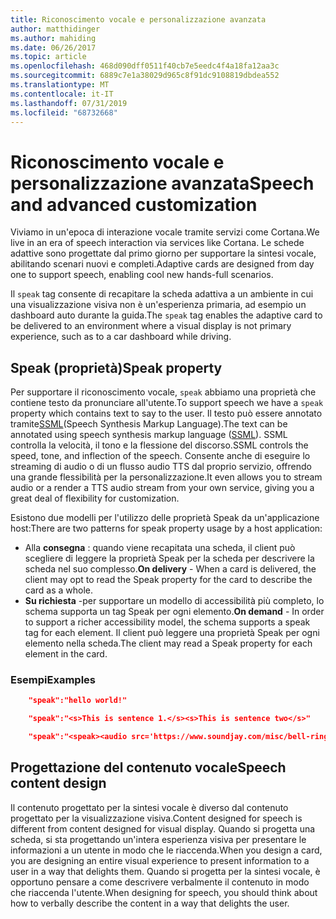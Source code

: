 ```yaml
---
title: Riconoscimento vocale e personalizzazione avanzata
author: matthidinger
ms.author: mahiding
ms.date: 06/26/2017
ms.topic: article
ms.openlocfilehash: 468d090dff0511f40cb7e5eedc4f4a18fa12aa3c
ms.sourcegitcommit: 6889c7e1a38029d965c8f91dc9108819dbdea552
ms.translationtype: MT
ms.contentlocale: it-IT
ms.lasthandoff: 07/31/2019
ms.locfileid: "68732668"
---
```

# <a name="speech-and-advanced-customization"></a><span data-ttu-id="484e8-102">Riconoscimento vocale e personalizzazione avanzata</span><span class="sxs-lookup"><span data-stu-id="484e8-102">Speech and advanced customization</span></span>
<span data-ttu-id="484e8-103">Viviamo in un'epoca di interazione vocale tramite servizi come Cortana.</span><span class="sxs-lookup"><span data-stu-id="484e8-103">We live in an era of speech interaction via services like Cortana.</span></span>  <span data-ttu-id="484e8-104">Le schede adattive sono progettate dal primo giorno per supportare la sintesi vocale, abilitando scenari nuovi e completi.</span><span class="sxs-lookup"><span data-stu-id="484e8-104">Adaptive cards are designed from day one to support speech, enabling cool new hands-full scenarios.</span></span>

<span data-ttu-id="484e8-105">Il `speak` tag consente di recapitare la scheda adattiva a un ambiente in cui una visualizzazione visiva non è un'esperienza primaria, ad esempio un dashboard auto durante la guida.</span><span class="sxs-lookup"><span data-stu-id="484e8-105">The `speak` tag enables the adaptive card to be delivered to an environment where a visual display is not primary experience, such as to a car dashboard while driving.</span></span> 

## <a name="speak-property"></a><span data-ttu-id="484e8-106">Speak (proprietà)</span><span class="sxs-lookup"><span data-stu-id="484e8-106">Speak property</span></span>
<span data-ttu-id="484e8-107">Per supportare il riconoscimento vocale, `speak` abbiamo una proprietà che contiene testo da pronunciare all'utente.</span><span class="sxs-lookup"><span data-stu-id="484e8-107">To support speech we have a `speak` property which contains text to say to the user.</span></span> <span data-ttu-id="484e8-108">Il testo può essere annotato tramite[SSML](https://msdn.microsoft.com/en-us/library/office/hh361578)(Speech Synthesis Markup Language).</span><span class="sxs-lookup"><span data-stu-id="484e8-108">The text can be annotated using speech synthesis markup language ([SSML](https://msdn.microsoft.com/en-us/library/office/hh361578)).</span></span> <span data-ttu-id="484e8-109">SSML controlla la velocità, il tono e la flessione del discorso.</span><span class="sxs-lookup"><span data-stu-id="484e8-109">SSML controls the speed, tone, and inflection of the speech.</span></span>  <span data-ttu-id="484e8-110">Consente anche di eseguire lo streaming di audio o di un flusso audio TTS dal proprio servizio, offrendo una grande flessibilità per la personalizzazione.</span><span class="sxs-lookup"><span data-stu-id="484e8-110">It even allows you to stream audio or a render a TTS audio stream from your own service, giving you a great deal of flexibility for customization.</span></span>

<span data-ttu-id="484e8-111">Esistono due modelli per l'utilizzo delle proprietà Speak da un'applicazione host:</span><span class="sxs-lookup"><span data-stu-id="484e8-111">There are two patterns for speak property usage by a host application:</span></span>

* <span data-ttu-id="484e8-112">Alla **consegna** : quando viene recapitata una scheda, il client può scegliere di leggere la proprietà Speak per la scheda per descrivere la scheda nel suo complesso.</span><span class="sxs-lookup"><span data-stu-id="484e8-112">**On delivery** - When a card is delivered, the client may opt to read the Speak property for the card to describe the card as a whole.</span></span>
* <span data-ttu-id="484e8-113">**Su richiesta** -per supportare un modello di accessibilità più completo, lo schema supporta un tag Speak per ogni elemento.</span><span class="sxs-lookup"><span data-stu-id="484e8-113">**On demand** - In order to support a richer accessibility model, the schema supports a speak tag for each element.</span></span> <span data-ttu-id="484e8-114">Il client può leggere una proprietà Speak per ogni elemento nella scheda.</span><span class="sxs-lookup"><span data-stu-id="484e8-114">The client may read a Speak property  for each element in the card.</span></span>

### <a name="examples"></a><span data-ttu-id="484e8-115">Esempi</span><span class="sxs-lookup"><span data-stu-id="484e8-115">Examples</span></span>

```json
    "speak":"hello world!"

    "speak":"<s>This is sentence 1.</s><s>This is sentence two</s>"

    "speak":"<speak><audio src='https://www.soundjay.com/misc/bell-ringing-04.mp3'/><s>Time to wake up!</s></speak>"
```

## <a name="speech-content-design"></a><span data-ttu-id="484e8-116">Progettazione del contenuto vocale</span><span class="sxs-lookup"><span data-stu-id="484e8-116">Speech content design</span></span>

<span data-ttu-id="484e8-117">Il contenuto progettato per la sintesi vocale è diverso dal contenuto progettato per la visualizzazione visiva.</span><span class="sxs-lookup"><span data-stu-id="484e8-117">Content designed for speech is different from content designed for visual display.</span></span> <span data-ttu-id="484e8-118">Quando si progetta una scheda, si sta progettando un'intera esperienza visiva per presentare le informazioni a un utente in modo che le riaccenda.</span><span class="sxs-lookup"><span data-stu-id="484e8-118">When you design a card, you are designing an entire visual experience to present information to a user in a way that delights them.</span></span> <span data-ttu-id="484e8-119">Quando si progetta per la sintesi vocale, è opportuno pensare a come descrivere verbalmente il contenuto in modo che riaccenda l'utente.</span><span class="sxs-lookup"><span data-stu-id="484e8-119">When designing for speech, you should think about how to verbally describe the content in a way that delights the user.</span></span>  

